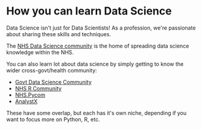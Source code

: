 # How you can learn Data Science

Data Science isn't just for Data Scientists! As a profession, we're passionate about sharing these skills and techniques.

The [NHS Data Science community](https://data-science-community.analystx.uk/) is the home of spreading data science knowledge within the NHS.

You can also learn lot about data science by simply getting to know the wider cross-govt/health community:

- [Govt Data Science Community](https://www.gov.uk/service-manual/communities/data-science-community)
- [NHS R Community](https://nhsrcommunity.com/)
- [NHS.Pycom](https://analystx.uk/)
- [AnalystX](https://analystx.uk/)

These have some overlap, but each has it's own niche, depending if you want to focus more on Python, R, etc.